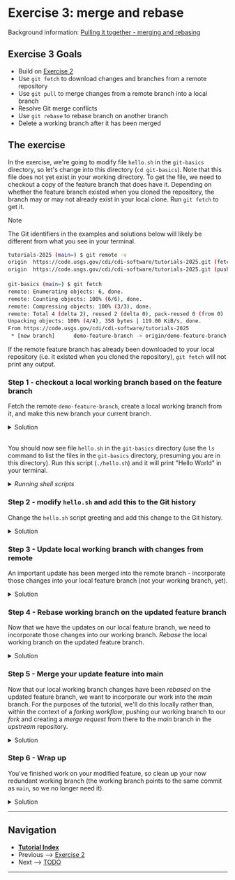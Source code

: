 # Exercise 3: merge and rebase

Background information: [Pulling it together - merging and rebasing](./merging-and-rebasing.md)

## Exercise 3 Goals

- Build on [Exercise 2](./ex2-local-branch-and-commit.md)
- Use `git fetch` to download changes and branches from a remote repository
- Use `git pull` to merge changes from a remote branch into a local branch
- Resolve Git merge conflicts
- Use `git rebase` to rebase branch on another branch
- Delete a working branch after it has been merged

## The exercise

In the exercise, we're going to modify file `hello.sh` in the `git-basics` directory, so let's
change into this directory (`cd git-basics`). Note that this file does not yet exist in your
working directory. To get the file, we need to checkout a copy of the feature branch that does have
it. Depending on whether the feature branch existed when you cloned the repository, the branch may
or may not already exist in your local clone. Run `git fetch` to get it.

> [!NOTE]
> The Git identifiers in the examples and solutions below will likely be different from what you
> see in your terminal.

```bash
tutorials-2025 (main=) $ git remote -v
origin  https://code.usgs.gov/cdi/cdi-software/tutorials-2025.git (fetch)
origin  https://code.usgs.gov/cdi/cdi-software/tutorials-2025.git (push)

git-basics (main=) $ git fetch
remote: Enumerating objects: 6, done.
remote: Counting objects: 100% (6/6), done.
remote: Compressing objects: 100% (3/3), done.
remote: Total 4 (delta 2), reused 2 (delta 0), pack-reused 0 (from 0)
Unpacking objects: 100% (4/4), 358 bytes | 119.00 KiB/s, done.
From https://code.usgs.gov/cdi/cdi-software/tutorials-2025
 * [new branch]      demo-feature-branch -> origin/demo-feature-branch
```

If the remote feature branch has already been downloaded to your local repository (i.e. it existed
when you cloned the repository), `git fetch` will not print any output.

### Step 1 - checkout a local working branch based on the feature branch

Fetch the remote `demo-feature-branch`, create a local working branch from it, and make this new
branch your current branch.

<details><summary>Solution</summary>

```shell
git-basics (main=) $ git fetch origin demo-feature-branch:demo-feature-branch 
From https://code.usgs.gov/cdi/cdi-software/tutorials-2025
 * [new branch]      demo-feature-branch -> demo-feature-branch

git-basics (main=) $ git switch demo-feature-branch
Switched to branch 'demo-feature-branch'

git-basics (demo-feature-branch) $ git switch -c modify-feature-branch
Switched to a new branch 'modify-feature-branch'

git-basics (modify-feature-branch) $ git branch -a -v
  demo-feature-branch                a56954d add hello script
  main                               784fad6 Merge branch 'update-figs' into 'main'
* modify-feature-branch              a56954d add hello script
  remotes/origin/HEAD                -> origin/main
  remotes/origin/demo-feature-branch a56954d add hello script
  remotes/origin/main                784fad6 Merge branch 'update-figs' into 'main'
```

> [!NOTE]
> The `:` in the `git fetch` command (`SRC:DEST`) allows you to specify both the source branch and
> the destination branch. In the example above, Git finds the remote branch named
> `demo-feature-branch` and creates a local branch named `demo-feature-branch`.

</details><br>

You should now see file `hello.sh` in the `git-basics` directory (use the `ls` command to list the
files in the `git-basics` directory, presuming you are in this directory). Run this script
(`./hello.sh`) and it will print "Hello World" in your terminal.

*<details><summary>Running shell scripts</summary>*

> [!NOTE]
> To run a shell script in bash, a script file can be made *executable* by running the command
> `chmod +x hello.sh`. Then run it by specifying the path to the script file which, if it is in your
> working directory, means prepending "./" to the filename:
>
> ```bash
> git-basics (modify-feature-branch=) $ ./hello.sh 
> Hello World
> ```

</details>

### Step 2 - modify `hello.sh` and add this to the Git history

Change the `hello.sh` script greeting and add this change to the Git history.

<details><summary>Solution</summary>

In your favorite editor, change the greeting, e.g. "Hello Earth", and save the file. File
`hello.sh` is now *modified* (`git status`) and we can see the changes with `git diff`. To include
this change in the Git history, we need to *staged* (`git add`) the file before we *commit*
(`git commit -m '...'`) the changes.

```bash
git-basics (modified-feature-branch *=) $ sed -i '' 's/World/Shire/' hello.sh

git-basics (modified-feature-branch *=) $ git status
On branch modified-feature-branch
Your branch is up to date with 'origin/demo-feature-branch'.

Changes not staged for commit:
  (use "git add <file>..." to update what will be committed)
  (use "git restore <file>..." to discard changes in working directory)
        modified:   hello.sh

no changes added to commit (use "git add" and/or "git commit -a")

git-basics (modified-feature-branch *=) $ git diff
diff --git a/git-basics/hello.sh b/git-basics/hello.sh
index 23bf47c..1b0c314 100755
--- a/git-basics/hello.sh
+++ b/git-basics/hello.sh
@@ -1,3 +1,3 @@
 #!/bin/bash
 
-echo "Hello World"
+echo "Hello Shire"

git-basics (modified-feature-branch *=) $ git add hello.sh

git-basics (modified-feature-branch +=) $ git commit -m 'greet the Shire!'
[modified-feature-branch b9e4413] greet the earth
 1 file changed, 1 insertion(+), 1 deletion(-)

git-basics (modified-feature-branch>) $ git status
On branch modified-feature-branch
Your branch is ahead of 'origin/demo-feature-branch' by 1 commit.
  (use "git push" to publish your local commits)

nothing to commit, working tree clean

git-basics (modify-feature-branch) $ git blame hello.sh
a56954d5 (Jason Altekruse 2025-06-04 15:36:46 -0600 1) #!/bin/bash
a56954d5 (Jason Altekruse 2025-06-04 15:36:46 -0600 2) 
5c2957db (Frodo           2025-06-05 11:28:40 -0600 3) echo "Hello Shire"
```

</details>

### Step 3 - Update local working branch with changes from remote

An important update has been merged into the remote branch - incorporate those changes into your
local feature branch (not your working branch, yet).

<details><summary>Solution</summary>

First we need to switch to the local `demo-feature-branch` and then *pull* down the changes from
the remote branch with `git pull`. In this case, since we don't need to pull from the *main*
(default) branch, we also need to specify the *remote* and target *

```shell
git-basics (modify-feature-branch) $ git switch demo-feature-branch
Switched to branch 'demo-feature-branch'

git-basics (demo-feature-branch) $ git pull origin demo-feature-branch 
From https://code.usgs.gov/cdi/cdi-software/tutorials-2025
 * branch            demo-feature-branch -> FETCH_HEAD
Updating a56954d..e665ffe
Fast-forward
 git-basics/hello.sh | 5 ++++-
 1 file changed, 4 insertions(+), 1 deletion(-)

git-basics (demo-feature-branch) $ ./hello.sh 
Hello Middle Earth
```

</details>

### Step 4 - Rebase working branch on the updated feature branch

Now that we have the updates on our local feature branch, we need to incorporate those changes into
our working branch. *Rebase* the local working branch on the updated feature branch.

<details><summary>Solution</summary>

```shell
git-basics (demo-feature-branch) $ git switch modify-feature-branch
Switched to branch 'modify-feature-branch'

git-basics (modify-feature-branch) $ git rebase demo-feature-branch 
Auto-merging git-basics/hello.sh
CONFLICT (content): Merge conflict in git-basics/hello.sh
error: could not apply b36f6f2... greet the Shire!
hint: Resolve all conflicts manually, mark them as resolved with
hint: "git add/rm <conflicted_files>", then run "git rebase --continue".
hint: You can instead skip this commit: run "git rebase --skip".
hint: To abort and get back to the state before "git rebase", run "git rebase --abort".
Could not apply b36f6f2... greet the Shire!

git-basics (modify-feature-branch *+|REBASE-i 1/1) $ git status
interactive rebase in progress; onto 20b3a24
Last command done (1 command done):
   pick b36f6f2 greet the Shire!
No commands remaining.
You are currently rebasing branch 'modify-feature-branch' on '20b3a24'.
  (fix conflicts and then run "git rebase --continue")
  (use "git rebase --skip" to skip this patch)
  (use "git rebase --abort" to check out the original branch)

Unmerged paths:
  (use "git restore --staged <file>..." to unstage)
  (use "git add <file>..." to mark resolution)
        both modified:   hello.sh

no changes added to commit (use "git add" and/or "git commit -a")
```

We've hit a merge conflict when our *rebase* tried to apply our working branch commit because Git
can't tell how to apply it to the updated feature branch. If we print the contents of `hello.sh`
using the shell command `cat`, we see that the *rebase* operation adds the conflicting lines to the
file:

```shell
git-basics (modify-feature-branch *+|REBASE-i 1/1) $ cat hello.sh 
#!/bin/bash

<<<<<<< HEAD
# Greet first argument to script, defualt to "Middle Earth" if none specified

echo "Hello ${1:-Middle Earth}"
=======
echo "Hello Shire"
>>>>>>> b36f6f2 (greet the Shire!)
```

The "current change", between lines `<<<<<<< HEAD` and `=======`, shows the lines from the updated
feature branch. The "incoming change", between lines `=======` and
`>>>>>>> ...` (the end of the line will include your commit ID and message), shows the changes on
your local working branch. We need to manually edit this file in an editor to tell Git how to
apply our change. VSCode can display the conflicted file with links to accept the current change,
the incoming change, or both (red box in the figure below). Or we can manually edit the file to
resolve the conflict.

![Merge conflict in VSCode](./img/vscode-merge-conflict.png)

Once we resolve the conflict by changing the default greeting to our own, we follow the
instructions in the `git rebase` output, which say to *add* the resolved file and then running
`git rebase --continue`. The latter will prompt you to modify the message for the conflicted
commit if you'd like.

```shell
git-basics (modify-feature-branch *+|REBASE-i 1/1) $ cat hello.sh 
#!/bin/bash

# Greet first argument to script, defualt to "Middle Earth" if none specified

echo "Hello ${1:-Shire}"

git-basics (modify-feature-branch *+|REBASE-i 1/1) $ git add hello.sh

git-basics (modify-feature-branch +|REBASE-i 1/1) $ git status
interactive rebase in progress; onto 20b3a24
Last command done (1 command done):
   pick b36f6f2 greet the Shire!
No commands remaining.
You are currently rebasing branch 'modify-feature-branch' on '20b3a24'.
  (all conflicts fixed: run "git rebase --continue")

Changes to be committed:
  (use "git restore --staged <file>..." to unstage)
        modified:   hello.sh


git-basics (modify-feature-branch +|REBASE-i 1/1) $ git rebase --continue
[detached HEAD 5641136] greet the Shire! by default
 1 file changed, 1 insertion(+), 1 deletion(-)
Successfully rebased and updated refs/heads/modify-feature-branch.
```

You can see who last edited each line of `hello.sh` with `git blame hello.sh`:

TODO: What does a clean git show: is the output piped through `less` or printed to screen?

```shell
git-basics (modify-feature-branch) $ git blame hello.sh
916670d8 (Bilbo   2025-06-05 17:33:20 -0600 1) #!/bin/bash
916670d8 (Bilbo   2025-06-05 17:33:20 -0600 2) 
f1bcd57f (Gandalf 2025-06-05 17:33:46 -0600 3) # Greet first argument to script, defualt to "Middle Earth" if none specified
f1bcd57f (Gandalf 2025-06-05 17:33:46 -0600 4) 
56411366 (Frodo   2025-06-05 17:37:31 -0600 5) echo "Hello ${1:-Shire}"
```

</details>

### Step 5 - Merge your update feature into main

Now that our local working branch changes have been *rebased* on the updated feature branch, we
want to incorporate our work into the *main* branch. For the purposes of the tutorial, we'll do
this locally rather than, within the context of a *forking workflow*, pushing our working branch
to our *fork* and creating a *merge request* from there to the *main* branch in the *upstream*
repository.

<details><summary>Solution</summary>

```shell
git-basics (modify-feature-branch) $ git switch main
Switched to branch 'main'
Your branch is up to date with 'origin/main'.

git-basics (main=) $ git merge modify-feature-branch 
Updating 784fad6..5641136
Fast-forward
 git-basics/hello.sh | 5 +++++
 1 file changed, 5 insertions(+)
 create mode 100755 git-basics/hello.sh

git-basics (main>) $ ./hello.sh 
Hello Shire

git-basics (main>) $ ./hello.sh "Baggins, Took, and Brandybuck"
Hello Baggins, Took, and Brandybuck
```

</details>

### Step 6 - Wrap up

You've finished work on your modified feature, so clean up your now redundant working branch (the
working branch points to the same commit as `main`, so we no longer need it).

<details><summary>Solution</summary>

```shell
git-basics (main>) $ git branch -a -v
  demo-feature-branch                20b3a24 Merge branch 'demo-feature-branch' into 'demo-feature-branch'
* main                               5641136 [ahead 4] greet the Shire! by default
  modify-feature-branch              5641136 greet the Shire! by default
  remotes/origin/HEAD                -> origin/main
  remotes/origin/demo-feature-branch 20b3a24 Merge branch 'demo-feature-branch' into 'demo-feature-branch'
  remotes/origin/main                784fad6 Merge branch 'update-figs' into 'main'

git-basics (main>) $ git branch -d modify-feature-branch 
Deleted branch modify-feature-branch (was 5641136).
```

If you're working within a *forking workflow* and your *merge request* (GitLab) or *pull request*
(GitHub) has been merged, your working branch on your fork can also be deleted (there is often an
option to delete the remote branch when the *merge/pull request* is merged), update your local
repository to reflect the deleted remote branch with `git fetch --all --prune`.

</details>

---

## Navigation

- [**Tutorial Index**](./README.md#tutorial-outline)
- Previous --> [Exercise 2](./ex2-local-branch-and-commit.md)
- Next --> [TODO](TODO)

---
